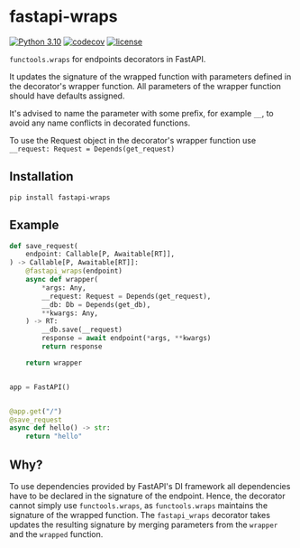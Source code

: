 # fastapi-wraps

[![Python 3.10](https://img.shields.io/badge/python-3.10+-blue.svg)](https://www.python.org/downloads/release/python-3100/)
[![codecov](https://codecov.io/gh/pawelrubin/fastapi-wraps/branch/main/graph/badge.svg)](https://codecov.io/gh/pawelrubin/fastapi-wraps)
[![license](https://img.shields.io/badge/license-MIT-green.svg)](https://github.com/pawelrubin/fastapi-wraps/blob/main/LICENSE)

`functools.wraps` for endpoints decorators in FastAPI.

It updates the signature of the wrapped function
with parameters defined in the decorator's wrapper function.
All parameters of the wrapper function should have defaults assigned.

It's advised to name the parameter with some prefix, for example `__`,
to avoid any name conflicts in decorated functions.

To use the Request object in the decorator's wrapper function
use `__request: Request = Depends(get_request)`

## Installation

```shell
pip install fastapi-wraps
```

## Example

```python
def save_request(
    endpoint: Callable[P, Awaitable[RT]],
) -> Callable[P, Awaitable[RT]]:
    @fastapi_wraps(endpoint)
    async def wrapper(
        *args: Any,
        __request: Request = Depends(get_request),
        __db: Db = Depends(get_db),
        **kwargs: Any,
    ) -> RT:
        __db.save(__request)
        response = await endpoint(*args, **kwargs)
        return response

    return wrapper


app = FastAPI()


@app.get("/")
@save_request
async def hello() -> str:
    return "hello"
```

## Why?

To use dependencies provided by FastAPI's DI framework all dependencies have to be declared in the signature of the endpoint.
Hence, the decorator cannot simply use `functools.wraps`, as `functools.wraps` maintains the signature of the wrapped function. The `fastapi_wraps` decorator takes updates the resulting signature by merging parameters from the `wrapper` and the `wrapped` function.
